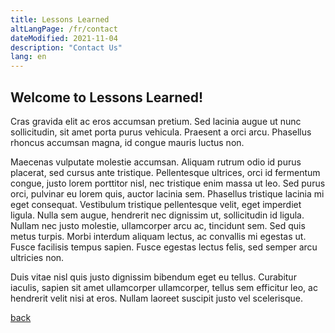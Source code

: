 ```yaml
---
title: Lessons Learned
altLangPage: /fr/contact
dateModified: 2021-11-04
description: "Contact Us"
lang: en
---
```


## Welcome to Lessons Learned!

Cras gravida elit ac eros accumsan pretium. Sed lacinia augue ut nunc sollicitudin, sit amet porta purus vehicula. Praesent a orci arcu. Phasellus rhoncus accumsan magna, id congue mauris luctus non.

Maecenas vulputate molestie accumsan. Aliquam rutrum odio id purus placerat, sed cursus ante tristique. Pellentesque ultrices, orci id fermentum congue, justo lorem porttitor nisl, nec tristique enim massa ut leo. Sed purus orci, pulvinar eu lorem quis, auctor lacinia sem. Phasellus tristique lacinia mi eget consequat. Vestibulum tristique pellentesque velit, eget imperdiet ligula. Nulla sem augue, hendrerit nec dignissim ut, sollicitudin id ligula. Nullam nec justo molestie, ullamcorper arcu ac, tincidunt sem. Sed quis metus turpis. Morbi interdum aliquam lectus, ac convallis mi egestas ut. Fusce facilisis tempus sapien. Fusce egestas lectus felis, sed semper arcu ultricies non.

Duis vitae nisl quis justo dignissim bibendum eget eu tellus. Curabitur iaculis, sapien sit amet ullamcorper ullamcorper, tellus sem efficitur leo, ac hendrerit velit nisi at eros. Nullam laoreet suscipit justo vel scelerisque. 

[back](./)
